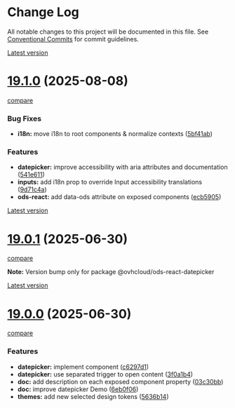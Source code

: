 # Change Log

All notable changes to this project will be documented in this file.
See [Conventional Commits](https://conventionalcommits.org) for commit guidelines.



[Latest version](https://ovh.github.io/design-system/latest/?path=/docs/design-system-changelog--page)


# [19.1.0](https://ovh.github.io/design-system/v19.1.0/?path=/docs/design-system-changelog--page) (2025-08-08)
[compare](https://github.com/ovh/design-system/compare/v19.0.1...v19.1.0)

### Bug Fixes

* **i18n:** move i18n to root components & normalize contexts ([5bf41ab](https://github.com/ovh/design-system/commit/5bf41abad9bb0ac9909a01f74561f17cada84950))


### Features

* **datepicker:** improve accessibility with aria attributes and documentation ([541e611](https://github.com/ovh/design-system/commit/541e611e6f4fc15d6b0076d8bf32721d0d4c8cc9))
* **inputs:** add i18n prop to override Input accessibility translations ([9d71c4a](https://github.com/ovh/design-system/commit/9d71c4af451ef8dca805b6392f65517013b57228))
* **ods-react:** add data-ods attribute on exposed components ([ecb5905](https://github.com/ovh/design-system/commit/ecb5905e9ffe0081c627c595f000bc5f813de86b))



[Latest version](https://ovh.github.io/design-system/latest/?path=/docs/design-system-changelog--page)


# [19.0.1](https://ovh.github.io/design-system/v19.0.1/?path=/docs/design-system-changelog--page) (2025-06-30)
[compare](https://github.com/ovh/design-system/compare/v19.0.0...v19.0.1)

**Note:** Version bump only for package @ovhcloud/ods-react-datepicker







[Latest version](https://ovh.github.io/design-system/latest/?path=/docs/design-system-changelog--page)


# [19.0.0](https://ovh.github.io/design-system/v19.0.0/?path=/docs/design-system-changelog--page) (2025-06-30)
[compare](https://github.com/ovh/design-system/compare/v18.6.3...v19.0.0)

### Features

* **datepicker:** implement component ([c6297d1](https://github.com/ovh/design-system/commit/c6297d12deb426d14582cc8224fad06b452fd1bc))
* **datepicker:** use separated trigger to open content ([3f0a1b4](https://github.com/ovh/design-system/commit/3f0a1b4eab029c710682115fd4b945695b414fb8))
* **doc:** add description on each exposed component property ([03c30bb](https://github.com/ovh/design-system/commit/03c30bb9e9a8ad28d56f2079419b76d066da7c92))
* **doc:** improve datepicker Demo ([6eb0f06](https://github.com/ovh/design-system/commit/6eb0f062ff04351f88d40c08b49249c97e2d120d))
* **themes:** add new selected design tokens ([5636b14](https://github.com/ovh/design-system/commit/5636b14361f1a0802e6b06c436b00e64d116ed5a))
